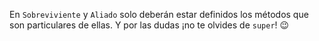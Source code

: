 En `Sobreviviente` y `Aliado` solo deberán estar definidos los métodos que son particulares de ellas. Y por las dudas ¡no te olvides de `super`! :wink:

